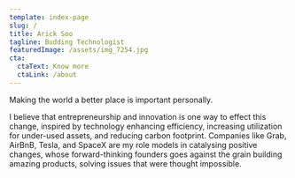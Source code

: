 ```yaml
---
template: index-page
slug: /
title: Arick Soo
tagline: Budding Technologist
featuredImage: /assets/img_7254.jpg
cta:
  ctaText: Know more
  ctaLink: /about
---
```

Making the world a better place is important personally. 

I believe that entrepreneurship and innovation is one way to effect this change, inspired by technology enhancing efficiency, increasing utilization for under-used assets, and reducing carbon footprint. Companies like Grab, AirBnB, Tesla, and SpaceX are my role models in catalysing positive changes, whose forward-thinking founders goes against the grain building amazing products, solving issues that were thought impossible.